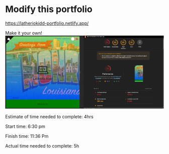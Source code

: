 # Modify this portfolio

https://latheriokidd-portfolio.netlify.app/

Make it your own! 
![Alt text](image.png)



 Estimate of time needed to complete: 4hrs

Start time: 6:30 pm

Finish time: 11:36 Pm

Actual time needed to complete: 5h